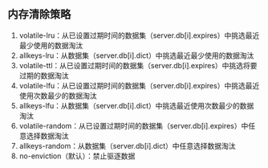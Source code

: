## 内存清除策略

1. volatile-lru：从已设置过期时间的数据集（server.db[i].expires）中挑选最近最少使用的数据淘汰
1. allkeys-lru：从数据集（server.db[i].dict）中挑选最近最少使用的数据淘汰
1. volatile-ttl：从已设置过期时间的数据集（server.db[i].expires）中挑选将要过期的数据淘汰
1. volatile-lfu：从已设置过期时间的数据集（server.db[i].expires）中挑选最近使用次数最少的数据淘汰
1. allkeys-lfu：从数据集（server.db[i].dict）中挑选最近使用次数最少的数据淘汰
1. volatile-random：从已设置过期时间的数据集（server.db[i].expires）中任意选择数据淘汰
1. allkeys-random：从数据集（server.db[i].dict）中任意选择数据淘汰
1. no-enviction（默认）：禁止驱逐数据